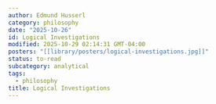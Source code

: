 ```yaml
---
author: Edmund Husserl
category: philosophy
date: "2025-10-26"
id: Logical Investigations
modified: 2025-10-29 02:14:31 GMT-04:00
posters: "[[library/posters/logical-investigations.jpg]]"
status: to-read
subcategory: analytical
tags:
  - philosophy
title: Logical Investigations
---
```


